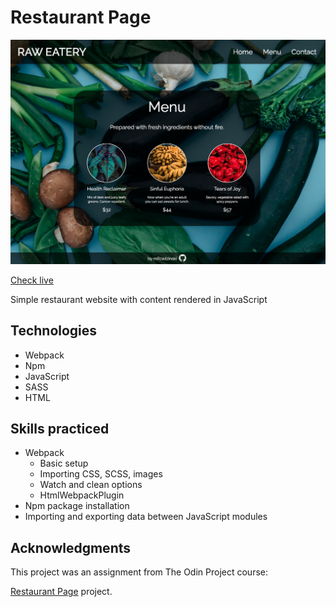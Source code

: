# Restaurant Page

![interface](./src/img/screenshot.png)

[Check live](https://mrzadzinski.github.io/restaurant-page/)

Simple restaurant website with content rendered in JavaScript

## Technologies
* Webpack
* Npm
* JavaScript
* SASS
* HTML

## Skills practiced
* Webpack
    * Basic setup
    * Importing CSS, SCSS, images
    * Watch and clean options
    * HtmlWebpackPlugin
* Npm package installation 
* Importing and exporting data between JavaScript modules

## Acknowledgments
This project was an assignment from The Odin Project course:

[Restaurant Page](https://www.theodinproject.com/lessons/node-path-javascript-restaurant-page) project.


